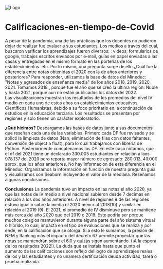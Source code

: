 ![Logo](https://github.com/ClaudioRojasMon/Trayectorias_Academicas/blob/79b362cb03730b1e8f20d9116f9fc4cbfddd78fc/Original%20Logo.png)


# Calificaciones-en-tiempo-de-Covid


A  pesar de la pandemia, una de las prácticas que los docentes no pudieron dejar de realizar fue evaluar a sus estudiantes. Los medios a través del cual, buscaron verificar los aprendizajes fueron diversos:  : videos; formularios de google, trabajos escritos enviados por e-mail, guías en papel enviadas a las casas y entregadas en el mismo formato en las porterías de los establecimientos. etc. 
Por lo mismo, una pregunta surge de ello ¿Cuál fue la diferencia entre notas obtenidas el  2020 con la  de años anteriores y posteriores? 
Para responder,  utilizamos la base de datos del Mineduc: "Notas y egresados de enseñanza media" de los años 2018, 2019, 2020, 2021. Tomamos 2018 , porque fue el año que se creó la última región: Ñuble y hasta 2021, porque aun no están publicados los datos del 2022.  
Las visualizaciones muestran los resultados de los promedios del nivel IV medio en cada uno de estos años en establecimientos educativos Científicos Humanistas, debido a su foco prioritario en la continuación de estudios en la educación terciaria. 
Los resultados se presentan por regiones y solo tienen un carácter exploratorio.

**¿Qué hicimos?**
Descargamos las bases de datos junto a sus documentos que reseñan cada una de las variables. 
Primero cada DF fue revisado y se aplicó la limpieza de datos (Nan; eliminación de filas con datos faltantes, conversión de object a float), para lo cual trabajamos con librería de Python. 
Posteriormente  concatenamos los DF.  En este caso notamos, que el df del 2021 tiene un declarado 330.005 estudiantes en relación a laos 978.137 del 2020 pero reporta mayor número de egresado: 280.013, 40.000 aprox. que los años anteriores. No hay información de esta diferencia en el Mineduc.
Organizamos la información en función de nuestra pregunta guía  y visualizamos con Seaborn incluyendo el valor de la mediana.
Reseñamos algunas conclusiones

**Conclusiones**
La pandemia tuvo un impacto en las notas el año 2020, ya que las notas de IV medio a nivel nacional subieron desde  7 decimas en relación a los dos años anteriores.
A nivel de regiones 9 de las regiones estuvo igual o sobre la media el 2020 menor  al 2018(10) y similar en relación al 2019 (9). 
El 2021, el promedio de IV disminuye pero se mantiene más cerca del año 2020 que del 2019 o 2018. Esto podría ser porque muchos colegios mantuvieron durante alguna parte del año sistema virtual o híbrido, lo cual, impacta en el tipo de evaluaciones que se realiza y por ende, en la calificación que se otorga.
Si a esto le sumamos, la presión del NEM y Ranking más el impacto del decreto 67 permite proyectar que las notas se mantendrán sobre el 6.0 y quizás sigan aumentando. (¡A la espera de los resultados 2022!). 
La duda que se instala hasta que punto el aumento de las calificaciones son reflejo del logro de aprendizajes reales de los y las estudiantes y no unamera certificación deuda actividad, tarea o prueba realizada. 
